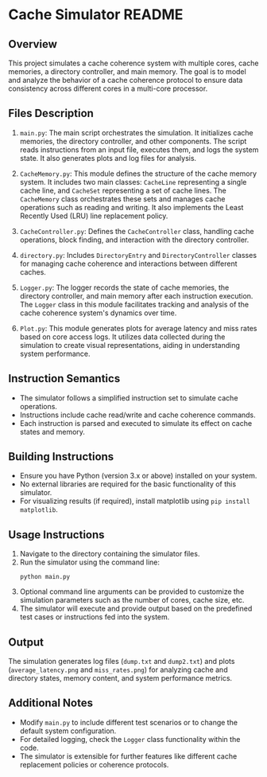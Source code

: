 # Cache Simulator README

## Overview
This project simulates a cache coherence system with multiple cores, cache memories, a directory controller, and main memory. The goal is to model and analyze the behavior of a cache coherence protocol to ensure data consistency across different cores in a multi-core processor.

## Files Description
1. `main.py`: The main script orchestrates the simulation. It initializes cache memories, the directory controller, and other components. The script reads instructions from an input file, executes them, and logs the system state. It also generates plots and log files for analysis.

2. `CacheMemory.py`: This module defines the structure of the cache memory system. It includes two main classes: `CacheLine` representing a single cache line, and `CacheSet` representing a set of cache lines. The `CacheMemory` class orchestrates these sets and manages cache operations such as reading and writing. It also implements the Least Recently Used (LRU) line replacement policy.

3. `CacheController.py`: Defines the `CacheController` class, handling cache operations, block finding, and interaction with the directory controller.

4. `directory.py`: Includes `DirectoryEntry` and `DirectoryController` classes for managing cache coherence and interactions between different caches.

5. `Logger.py`: The logger records the state of cache memories, the directory controller, and main memory after each instruction execution. The `Logger` class in this module facilitates tracking and analysis of the cache coherence system's dynamics over time.

6. `Plot.py`: This module generates plots for average latency and miss rates based on core access logs. It utilizes data collected during the simulation to create visual representations, aiding in understanding system performance.

## Instruction Semantics
- The simulator follows a simplified instruction set to simulate cache operations.
- Instructions include cache read/write and cache coherence commands.
- Each instruction is parsed and executed to simulate its effect on cache states and memory.

## Building Instructions
- Ensure you have Python (version 3.x or above) installed on your system.
- No external libraries are required for the basic functionality of this simulator.
- For visualizing results (if required), install matplotlib using `pip install matplotlib`.

## Usage Instructions
1. Navigate to the directory containing the simulator files.
2. Run the simulator using the command line:
   ```
   python main.py
   ```
3. Optional command line arguments can be provided to customize the simulation parameters such as the number of cores, cache size, etc.
4. The simulator will execute and provide output based on the predefined test cases or instructions fed into the system.

## Output
The simulation generates log files (`dump.txt` and `dump2.txt`) and plots (`average_latency.png` and `miss_rates.png`) for analyzing cache and directory states, memory content, and system performance metrics.

## Additional Notes
- Modify `main.py` to include different test scenarios or to change the default system configuration.
- For detailed logging, check the `Logger` class functionality within the code.
- The simulator is extensible for further features like different cache replacement policies or coherence protocols.